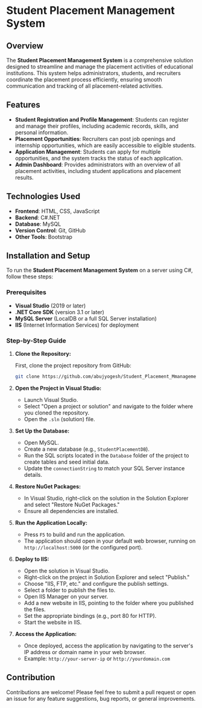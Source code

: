 # Student Placement Management System

## Overview

The **Student Placement Management System** is a comprehensive solution designed to streamline and manage the placement activities of educational institutions. This system helps administrators, students, and recruiters coordinate the placement process efficiently, ensuring smooth communication and tracking of all placement-related activities.

## Features

- **Student Registration and Profile Management**: Students can register and manage their profiles, including academic records, skills, and personal information.
- **Placement Opportunities**: Recruiters can post job openings and internship opportunities, which are easily accessible to eligible students.
- **Application Management**: Students can apply for multiple opportunities, and the system tracks the status of each application.
- **Admin Dashboard**: Provides administrators with an overview of all placement activities, including student applications and placement results.

## Technologies Used

- **Frontend**: HTML, CSS, JavaScript
- **Backend**: C#.NET
- **Database**: MySQL
- **Version Control**: Git, GitHub
- **Other Tools**: Bootstrap

## Installation and Setup

To run the **Student Placement Management System** on a server using C#, follow these steps:

### Prerequisites

- **Visual Studio** (2019 or later)
- **.NET Core SDK** (version 3.1 or later)
- **MySQL Server** (LocalDB or a full SQL Server installation)
- **IIS** (Internet Information Services) for deployment

### Step-by-Step Guide

1. **Clone the Repository:**

   First, clone the project repository from GitHub:

   ```bash
   git clone https://github.com/abujyogesh/Student_Placement_Mmanagement_System.git
   ```

2. **Open the Project in Visual Studio:**

   - Launch Visual Studio.
   - Select "Open a project or solution" and navigate to the folder where you cloned the repository.
   - Open the `.sln` (solution) file.

3. **Set Up the Database:**

   - Open MySQL.
   - Create a new database (e.g., `StudentPlacementDB`).
   - Run the SQL scripts located in the `Database` folder of the project to create tables and seed initial data.
   - Update the `connectionString` to match your SQL Server instance details.

4. **Restore NuGet Packages:**

   - In Visual Studio, right-click on the solution in the Solution Explorer and select "Restore NuGet Packages."
   - Ensure all dependencies are installed.

5. **Run the Application Locally:**

   - Press `F5` to build and run the application.
   - The application should open in your default web browser, running on `http://localhost:5000` (or the configured port).

6. **Deploy to IIS:**

   - Open the solution in Visual Studio.
   - Right-click on the project in Solution Explorer and select "Publish."
   - Choose "IIS, FTP, etc." and configure the publish settings.
   - Select a folder to publish the files to.
   - Open IIS Manager on your server.
   - Add a new website in IIS, pointing to the folder where you published the files.
   - Set the appropriate bindings (e.g., port 80 for HTTP).
   - Start the website in IIS.

7. **Access the Application:**

   - Once deployed, access the application by navigating to the server's IP address or domain name in your web browser.
   - Example: `http://your-server-ip` or `http://yourdomain.com`

## Contribution

Contributions are welcome! Please feel free to submit a pull request or open an issue for any feature suggestions, bug reports, or general improvements.
